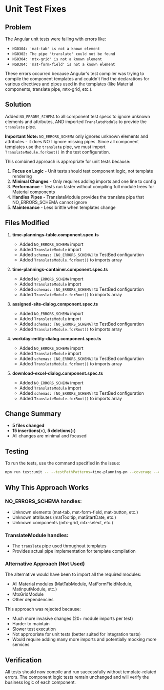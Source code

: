 # Unit Test Fixes

## Problem
The Angular unit tests were failing with errors like:
- `NG0304: 'mat-tab' is not a known element`
- `NG0302: The pipe 'translate' could not be found`
- `NG0304: 'mtx-grid' is not a known element`
- `NG0304: 'mat-form-field' is not a known element`

These errors occurred because Angular's test compiler was trying to compile the component templates and couldn't find the declarations for various directives and pipes used in the templates (like Material components, translate pipe, mtx-grid, etc.).

## Solution
Added `NO_ERRORS_SCHEMA` to all component test specs to ignore unknown elements and attributes, AND imported `TranslateModule` to provide the `translate` pipe. 

**Important Note:** `NO_ERRORS_SCHEMA` only ignores unknown elements and attributes - it does NOT ignore missing pipes. Since all component templates use the `translate` pipe, we must import `TranslateModule.forRoot()` in the test configuration.

This combined approach is appropriate for unit tests because:
1. **Focus on Logic** - Unit tests should test component logic, not template rendering
2. **Minimal Changes** - Only requires adding imports and one line to config
3. **Performance** - Tests run faster without compiling full module trees for Material components
4. **Handles Pipes** - TranslateModule provides the translate pipe that NO_ERRORS_SCHEMA cannot ignore
5. **Maintenance** - Less brittle when templates change

## Files Modified

1. **time-plannings-table.component.spec.ts**
   - Added `NO_ERRORS_SCHEMA` import
   - Added `TranslateModule` import
   - Added `schemas: [NO_ERRORS_SCHEMA]` to TestBed configuration
   - Added `TranslateModule.forRoot()` to imports array

2. **time-plannings-container.component.spec.ts**
   - Added `NO_ERRORS_SCHEMA` import
   - Added `TranslateModule` import
   - Added `schemas: [NO_ERRORS_SCHEMA]` to TestBed configuration
   - Added `TranslateModule.forRoot()` to imports array

3. **assigned-site-dialog.component.spec.ts**
   - Added `NO_ERRORS_SCHEMA` import
   - Added `TranslateModule` import
   - Added `schemas: [NO_ERRORS_SCHEMA]` to TestBed configuration
   - Added `TranslateModule.forRoot()` to imports array

4. **workday-entity-dialog.component.spec.ts**
   - Added `NO_ERRORS_SCHEMA` import
   - Added `TranslateModule` import
   - Added `schemas: [NO_ERRORS_SCHEMA]` to TestBed configuration
   - Added `TranslateModule.forRoot()` to imports array

5. **download-excel-dialog.component.spec.ts**
   - Added `NO_ERRORS_SCHEMA` import
   - Added `TranslateModule` import
   - Added `schemas: [NO_ERRORS_SCHEMA]` to TestBed configuration
   - Added `TranslateModule.forRoot()` to imports array

## Change Summary
- **5 files changed**
- **15 insertions(+)**, **5 deletions(-)**
- All changes are minimal and focused

## Testing
To run the tests, use the command specified in the issue:
```bash
npm run test:unit -- --testPathPatterns=time-planning-pn --coverage --collectCoverageFrom='src/app/plugins/modules/time-planning-pn/**/*.ts' --coveragePathIgnorePatterns='\.spec\.ts'
```

## Why This Approach Works

### NO_ERRORS_SCHEMA handles:
- Unknown elements (mat-tab, mat-form-field, mat-button, etc.)
- Unknown attributes (matTooltip, matStartDate, etc.)
- Unknown components (mtx-grid, mtx-select, etc.)

### TranslateModule handles:
- The `translate` pipe used throughout templates
- Provides actual pipe implementation for template compilation

### Alternative Approach (Not Used)
The alternative would have been to import all the required modules:
- All Material modules (MatTabModule, MatFormFieldModule, MatInputModule, etc.)
- MtxGridModule
- Other dependencies

This approach was rejected because:
- Much more invasive changes (20+ module imports per test)
- Harder to maintain
- Slower test execution
- Not appropriate for unit tests (better suited for integration tests)
- Would require adding many more imports and potentially mocking more services

## Verification
All tests should now compile and run successfully without template-related errors. The component logic tests remain unchanged and will verify the business logic of each component.

